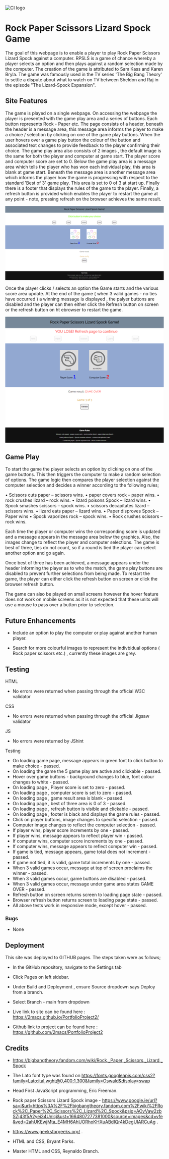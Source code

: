 ![CI logo](https://codeinstitute.s3.amazonaws.com/fullstack/ci_logo_small.png)

# Rock Paper Scissors Lizard Spock Game
The goal of this webpage is to enable a player to play Rock Paper Scissors Lizard Spock against a computer. RPSLS is a game of chance whereby a player selects an option and then plays against a random selection made by the computer. The creation of the game is attributed to Sam Kass and Karen Bryla. The game was famously used in the TV series 'The Big Bang Theory' to settle a dispute about what to watch on TV between Sheldon and Raj in the episode "The Lizard-Spock Expansion". 

## Site Features
The game is played on a single webpage. On accessing the webpage the player is presented with the game play area and a series of buttons. Each button represents Rock - Paper etc. The page consists of a header, beneath the header is a message area, this message area informs the player to make a choice / selection by clicking on one of the game play buttons. When the user hovers over a game play button the colour of the button and associated text changes to provide feedback to the player confirming their choice. The game play area also consists of 2 images , the default image is the same for both the player and computer at game start. The player score and computer score are set to 0. Below the game play area is a message area which tells the player who has won each individual play, this area is blank at game start. Beneath the message area is another message area which informs the player how the game is progressing with respect to the standard 'Best of 3' game play. This area is set to 0 of 3 at start up. Finally there is a footer that displays the rules of the game to the player. Finally, a refresh button is provided which enables the player to restart the game at any point - note, pressing refresh on the browser achieves the same result. 

!['start screen'](/assets/images/homePage.PNG)

Once the player clicks / selects an option the Game starts and the various score area update. At the end of the game ( when 3 valid games - no ties have occurred  ) a winning message is displayed , the palyer buttons are disabled and the player can then either click the Refresh button on screen or the refresh button on ht ebrowser to restart the game.

!['game screen'](assets/images/gameover.PNG)

## Game Play 
To start the game the player selects an option by clicking on one of the game buttons. This then triggers the computer to make a random selection of options. The game logic then compares the player selection against the computer selection and decides a winner according to the following rules;

•	Scissors cuts paper –  scissors wins.
•	paper covers rock – paper wins.
•	rock crushes lizard – rock wins.
•	lizard poisons Spock – lizard wins.
•	Spock smashes scissors – spock wins.
•	scissors decapitates lizard – scissors wins. 
•	lizard eats paper – lizard wins.
•	Paper disproves Spock – Paper wins
•	Spock vaporizes rock – spock wins. 
•	Rock crushes scissors – rock wins.

Each time the player or computer wins the corresponding score is updated and a message appears in the message area below the graphics. Also, the images change to reflect the player and computer selections. The game is best of three, ties do not count, so if a round is tied the player can select another option and go again. 

Once best of three has been achieved, a message appears under the header informing the player as to who the match, the game play buttons are disabled to prevent further selections from being made. To restart the game, the player can either click the refresh button on screen or click the browser refresh button. 

The game can also be played on small screens however the hover feature does not work on mobile screens as it is not expected that these units will use a mouse to pass over a button prior to selection. 

## Future Enhancements
* Include an option to play the computer or play against another human player.

* Search for more colourful images to represent the indivbidual options ( Rock paper scissors etc.) , currently these images are grey. 

## Testing
HTML

* No errors were returned when passing through the official W3C validator

CSS

* No errors were returned when passing through the official Jigsaw validator

JS

* No errors were returned by JShint

Testing 

* On loading game page, message appears in green font to click button to make choice - passed.
* On loading the game the 5 game play are active and clickable - passed.
* Hover over game buttons - background changes to blue, font colour changes to white - passed.
* On loading page , Player score is set to zero - passed. 
* On loading page , computer score is set to zero - passed. 
* On loading page , game result area is blank - passed. 
* On loading page , best of three area is 0 of 3 - passed. 
* On loading page , refresh button is visible and clickable - passed. 
* On loading page , footer is black and displays the game rules - passed. 
* Click on player buttons, image changes to specific selection - passed.
* Computer image changes to reflect the computer selection - passed. 
* If player wins, player score increments by one - passed.
* If player wins, message appears to reflect player win - passed.
* If computer wins, computer score increments by one - passed.
* If computer wins, message appears to reflect computer win - passed.
* If game is tied, message appears, game total does not increment - passed.
* If game not tied, it is valid, game total increments by one - passed.
* When 3 valid games occur, message at top of screen proclaims the winner - passed.
* When 3 valid games occur, game buttons are disabled - passed.
* When 3 valid games occur, message under game area states GAME OVER - passed.
* Refresh button on screen returns screen to loading page state - passed.
* Browser refresh button returns screen to loading page state - passed. 
* All above tests work in responsive mode, except hover - passed.

### Bugs

* None

## Deployment

This site was deployed to GITHUB pages. The steps taken were as follows;

* In the GitHub repository, navigate to the Settings tab

* Click Pages on left sidebar.

* Under Build and Deployment , ensure Source dropdown says Deploy from a branch.

* Select Branch - main from dropdown

* Live link to site can be found here : https://2macs.github.io/PortfolioProject2/

* Github link to project can be found here : https://github.com/2macs/PortfolioProject2

## Credits
* https://bigbangtheory.fandom.com/wiki/Rock,_Paper,_Scissors,_Lizard,_Spock 

* The Lato font type was found on https://fonts.googleapis.com/css2?family=Lato:ital,wght@0,400;1,300&family=Oswald&display=swap 

* Head First JavaScript programming, Eric Freeman.

* Rock paper Scissors Lizard Spock image - https://www.google.ie/url?sa=i&url=https%3A%2F%2Fbigbangtheory.fandom.com%2Fwiki%2FRock%2C_Paper%2C_Scissors%2C_Lizard%2C_Spock&psig=AOvVaw2zbSZj43f5A2yei34Unlcj&ust=1664807277381000&source=images&cd=vfe&ved=2ahUKEwjMta_E4MH6AhUORhoKHXuABdIQr4kDegUIARCuAg .

* https://www.geeksforgeeks.org/ .

* HTML and CSS, Bryant Parks.

* Master HTML and CSS, Reynaldo Branch.
